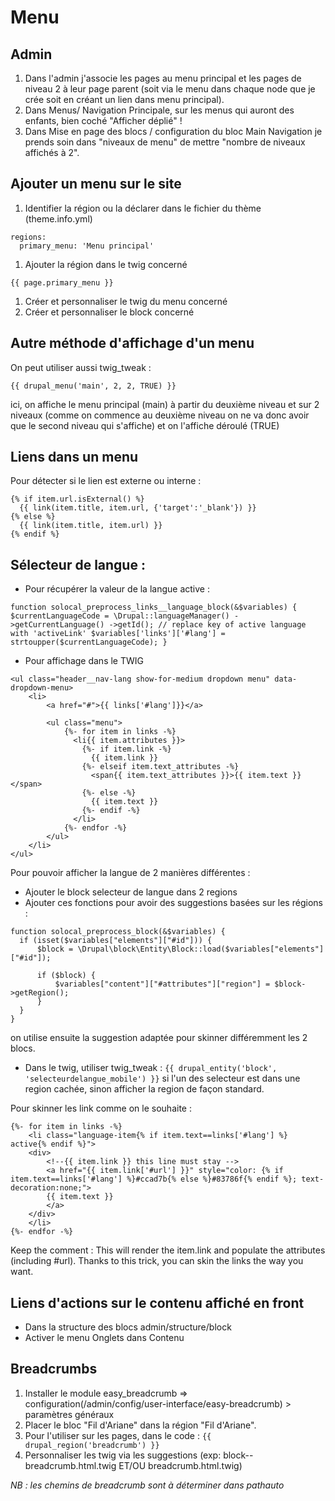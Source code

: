 # Menu
## Admin
1. Dans l'admin j'associe les pages au menu principal et les pages de niveau 2 à leur page parent (soit via le menu dans chaque node que je crée soit en créant un lien dans menu principal).
2. Dans Menus/ Navigation Principale, sur les menus qui auront des enfants, bien coché "Afficher déplié" !
3. Dans Mise en page des blocs / configuration du bloc Main Navigation je prends soin dans "niveaux de menu" de mettre "nombre de niveaux affichés à 2".

## Ajouter un menu sur le site
1. Identifier la région ou la déclarer dans le fichier du thème (theme.info.yml)
```
regions:
  primary_menu: 'Menu principal'
```
1. Ajouter la région dans le twig concerné
```
{{ page.primary_menu }}
```
1. Créer et personnaliser le twig du menu concerné
1. Créer et personnaliser le block concerné

## Autre méthode d'affichage d'un menu
On peut utiliser aussi twig_tweak :
```
{{ drupal_menu('main', 2, 2, TRUE) }}
```
ici, on affiche le menu principal (main) à partir du deuxième niveau et sur 2 niveaux (comme on commence au deuxième niveau on ne va donc avoir que le second niveau qui s'affiche) et on l'affiche déroulé (TRUE)

## Liens dans un menu
Pour détecter si le lien est externe ou interne :
```
{% if item.url.isExternal() %}
  {{ link(item.title, item.url, {'target':'_blank'}) }}
{% else %}
  {{ link(item.title, item.url) }}
{% endif %}
```


## Sélecteur de langue :
- Pour récupérer la valeur de la langue active :

`function solocal_preprocess_links__language_block(&$variables) {
 $currentLanguageCode = \Drupal::languageManager()
   ->getCurrentLanguage()
   ->getId();
 // replace key of active language with 'activeLink'
     $variables['links']['#lang'] = strtoupper($currentLanguageCode);
}
`

- Pour affichage dans le TWIG
```
<ul class="header__nav-lang show-for-medium dropdown menu" data-dropdown-menu>
    <li>
        <a href="#">{{ links['#lang']}}</a>

        <ul class="menu">
			{%- for item in links -%}
		      <li{{ item.attributes }}>
		        {%- if item.link -%}
		          {{ item.link }}
		        {%- elseif item.text_attributes -%}
		          <span{{ item.text_attributes }}>{{ item.text }}</span>
		        {%- else -%}
		          {{ item.text }}
		        {%- endif -%}
		      </li>
		    {%- endfor -%}
        </ul>
    </li>
</ul>
```

Pour pouvoir afficher la langue de 2 manières différentes :
- Ajouter le block selecteur de langue dans 2 regions
- Ajouter ces fonctions pour avoir des suggestions basées sur les régions :

```
function solocal_preprocess_block(&$variables) {
  if (isset($variables["elements"]["#id"])) {
      $block = \Drupal\block\Entity\Block::load($variables["elements"]["#id"]);

      if ($block) {
          $variables["content"]["#attributes"]["region"] = $block->getRegion();
      }
  }
}
```
on utilise ensuite la suggestion adaptée pour skinner différemment les 2 blocs.
- Dans le twig, utiliser twig_tweak : ```{{ drupal_entity('block', 'selecteurdelangue_mobile') }}``` si l'un des selecteur est dans une region cachée, sinon afficher la region de façon standard.

Pour skinner les link comme on le souhaite :
```
{%- for item in links -%}
    <li class="language-item{% if item.text==links['#lang'] %} active{% endif %}">
	<div>
	    <!--{{ item.link }} this line must stay -->
	    <a href="{{ item.link['#url'] }}" style="color: {% if item.text==links['#lang'] %}#ccad7b{% else %}#83786f{% endif %}; text-decoration:none;">
		{{ item.text }}
	    </a>
	</div>
    </li>
{%- endfor -%}
```

Keep the comment : This will render the item.link and populate the attributes (including #url). Thanks to this trick, you can skin the links the way you want.

## Liens d'actions sur le contenu affiché en front
- Dans la structure des blocs admin/structure/block
- Activer le menu Onglets dans Contenu

## Breadcrumbs
1. Installer le module easy_breadcrumb => configuration(/admin/config/user-interface/easy-breadcrumb) > paramètres généraux
1. Placer le bloc "Fil d'Ariane" dans la région "Fil d'Ariane".
1. Pour l'utiliser sur les pages, dans le code : ``` {{ drupal_region('breadcrumb') }} ```
1. Personnaliser les twig via les suggestions (exp: block--breadcrumb.html.twig ET/OU breadcrumb.html.twig)

*NB : les chemins de breadcrumb sont à déterminer dans pathauto*
